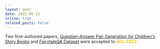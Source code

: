 ```yaml
---
layout: post
date: 2022-05-22
inline: true
related_posts: false
---
```


Two first-authored papers, [Question-Answer Pair Generation for Children's Story Books](https://aclanthology.org/2022.acl-long.54/) and [FairytaleQA Dataset](https://aclanthology.org/2022.acl-long.34/) were accepted to **<span style="color:#f0c808">ACL 2022</span>**